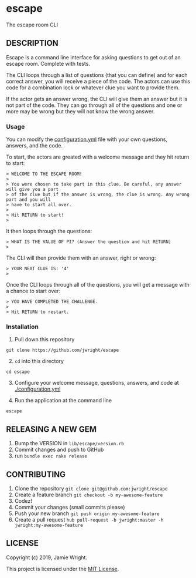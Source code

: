 escape
======

The escape room CLI

## DESCRIPTION

Escape is a command line interface for asking questions to get out of an escape room. Complete with tests.

The CLI loops through a list of questions (that you can define) and for each correct answer, you will receive a piece of the code. The
actors can use this code for a combination lock or whatever clue you want to provide them.

If the actor gets an answer wrong, the CLI will give them an answer but it is not part of the code. They can go through all of the questions and
one or more may be wrong but they will not know the wrong answer.

### Usage

You can modify the [configuration.yml](./configuration.yml) file with your own questions, answers, and the code.

To start, the actors are greated with a welcome message and they hit return to start:

```
> WELCOME TO THE ESCAPE ROOM!
>
> You were chosen to take part in this clue. Be careful, any answer will give you a part
> of the clue but if the answer is wrong, the clue is wrong. Any wrong part and you will
> have to start all over.
>
> Hit RETURN to start!
>
```

It then loops through the questions:

```
> WHAT IS THE VALUE OF PI? (Answer the question and hit RETURN)
>
```

The CLI will then provide them with an answer, right or wrong:

```
> YOUR NEXT CLUE IS: '4'
>
```

Once the CLI loops through all of the questions, you will get a message with a chance to start over:

```
> YOU HAVE COMPLETED THE CHALLENGE.
>
> Hit RETURN to restart.
```

### Installation

1. Pull down this repository

```
git clone https://github.com/jwright/escape
```

2. `cd` into this directory

```
cd escape
```

3. Configure your welcome message, questions, answers, and code at [./configuration.yml](./configuration.yml)

4. Run the application at the command line

```
escape
```

## RELEASING A NEW GEM

1. Bump the VERSION in `lib/escape/version.rb`
1. Commit changes and push to GitHub
1. run `bundle exec rake release`

## CONTRIBUTING

1. Clone the repository `git clone git@github.com:jwright/escape`
1. Create a feature branch `git checkout -b my-awesome-feature`
1. Codez!
1. Commit your changes (small commits please)
1. Push your new branch `git push origin my-awesome-feature`
1. Create a pull request `hub pull-request -b jwright:master -h jwright:my-awesome-feature`

## LICENSE

Copyright (c) 2019, Jamie Wright.

This project is licensed under the [MIT License](LICENSE.md).
